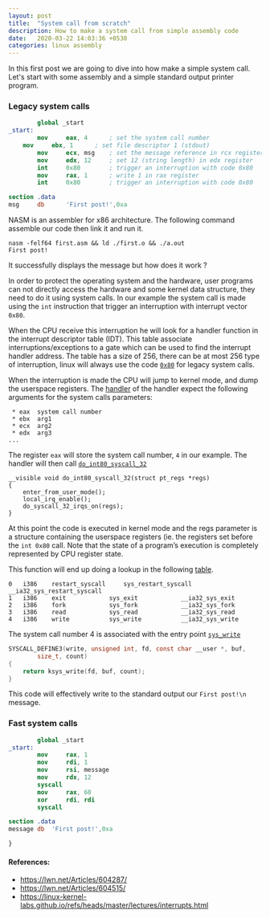 ```yaml
---
layout: post
title:  "System call from scratch"
description: How to make a system call from simple assembly code
date:   2020-03-22 14:03:36 +0530
categories: linux assembly
---
```


In this first post we are going to dive into how make a simple system call.
Let's start with some assembly and a simple standard output printer program.

### Legacy system calls

```nasm
        global _start
_start:
        mov     eax, 4	    ; set the system call number
	mov     ebx, 1      ; set file descriptor 1 (stdout)
        mov     ecx, msg    ; set the message reference in rcx register
        mov     edx, 12     ; set 12 (string length) in edx register
        int     0x80        ; trigger an interruption with code 0x80
        mov     rax, 1      ; write 1 in rax register
        int     0x80	    ; trigger an interruption with code 0x80

section .data
msg     db      'First post!',0xa
```

NASM is an assembler for x86 architecture. The following command assemble our code then link it and run it.

```shell
nasm -felf64 first.asm && ld ./first.o && ./a.out
First post!
```

It successfully displays the message but how does it work ?

In order to protect the operating system and the hardware, user programs can not directly access the hardware and some kernel data structure, they need to do it using system calls. In our example the system call is made using the `int` instruction that trigger an interruption with interrupt vector `0x80`.


When the CPU receive this interruption he will look for a handler function in the interrupt descriptor table (IDT). This table associate interruptions/exceptions to a gate which can be used to find the interrupt handler address. The table has a size of 256, there can be at most 256 type of interruption, linux will always use the code [`0x80`](https://github.com/torvalds/linux/blob/master/arch/x86/include/asm/irq_vectors.h#L45) for legacy system calls.

When the interruption is made the CPU will jump to kernel mode, and dump the userspace registers. The [handler](https://github.com/torvalds/linux/blob/master/arch/x86/entry/entry_32.S#L1072) of the handler expect the following arguments for the system calls parameters:

```
 * eax  system call number
 * ebx  arg1
 * ecx  arg2
 * edx  arg3
...
```

The register `eax` will store the system call number, `4` in our example.
The handler will then call [`do_int80_syscall_32`](https://github.com/torvalds/linux/blob/master/arch/x86/entry/common.c#L356)

```
__visible void do_int80_syscall_32(struct pt_regs *regs)
{
	enter_from_user_mode();
	local_irq_enable();
	do_syscall_32_irqs_on(regs);
}
```

At this point the code is executed in kernel mode and the regs parameter is a structure containing the userspace registers (ie. the registers set before the `int 0x80` call. Note that the state of a program’s execution is completely represented by CPU register state.

This function will end up doing a lookup in the following [table](https://github.com/torvalds/linux/blob/master/arch/x86/entry/syscalls/syscall_32.tbl).

```
0	i386	restart_syscall		sys_restart_syscall		__ia32_sys_restart_syscall
1	i386	exit			sys_exit			__ia32_sys_exit
2	i386	fork			sys_fork			__ia32_sys_fork
3	i386	read			sys_read			__ia32_sys_read
4	i386	write			sys_write			__ia32_sys_write
```

The system call number 4 is associated with the entry point [`sys_write`](https://github.com/torvalds/linux/blob/master/fs/read_write.c#L620)

```c
SYSCALL_DEFINE3(write, unsigned int, fd, const char __user *, buf,
		size_t, count)
{
	return ksys_write(fd, buf, count);
}
```

This code will effectively write to the standard output our `First post!\n` message.


### Fast system calls


```nasm
        global _start
_start:
        mov     rax, 1
        mov     rdi, 1
        mov     rsi, message
        mov     rdx, 12
        syscall
        mov     rax, 60
        xor     rdi, rdi
        syscall

section .data  
message db  'First post!',0xa

}
```

#### References: 
- https://lwn.net/Articles/604287/
- https://lwn.net/Articles/604515/
- https://linux-kernel-labs.github.io/refs/heads/master/lectures/interrupts.html

